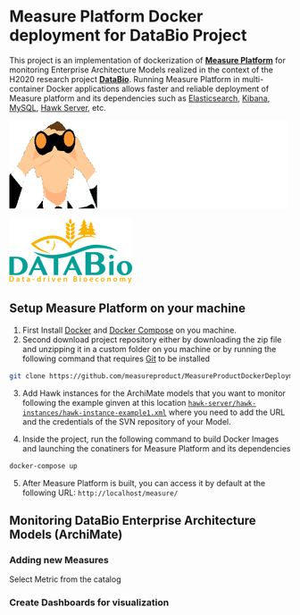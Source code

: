 # Measure Platform Docker deployment for DataBio Project

This project is an implementation of dockerization of **[Measure Platform](http://measure-platform.org/)** for monitoring Enterprise Architecture Models realized in the context of the H2020 research project **[DataBio](https://www.databio.eu/)**. Running Measure Platform in multi-container Docker applications allows faster and reliable deployment of Measure platform and its dependencies such as [Elasticsearch](https://www.elastic.co/fr/products/elasticsearch), [Kibana](https://www.elastic.co/fr/products/kibana), [MySQL](https://www.mysql.com/), [Hawk Server](https://projects.eclipse.org/proposals/eclipse-hawk), etc.

![Image of Yaktocat](https://github.com/measureproduct/MeasureProductDockerDeploymentForDataBio/raw/master/resources/logo-platform.png)


![Image of Yaktocat](https://github.com/measureproduct/MeasureProductDockerDeploymentForDataBio/raw/master/resources/databio-footer.png)

## Setup Measure Platform on your machine

1. First Install [Docker](https://www.docker.com/) and [Docker Compose](https://docs.docker.com/compose/) on you machine.  
2. Second download  project repository either by downloading the zip file and unzipping it in a custom folder on you machine or by running the following command that requires [Git](https://git-scm.com/) to be installed
```bash
git clone https://github.com/measureproduct/MeasureProductDockerDeploymentForDataBio.git
```
3. Add Hawk instances for the ArchiMate models that you want to monitor following the example ginven at this location [`hawk-server/hawk-instances/hawk-instance-example1.xml`](https://github.com/measureproduct/MeasureProductDockerDeploymentForDataBio/blob/master/hawk-server/hawk-instances/hawk-instance-example1.xml) where you need to add the URL and the credentials of the SVN repository of your Model.

4. Inside the project, run the following command to build Docker Images and launching the conatiners for Measure Platform and its dependencies
```bash
docker-compose up
```
5. After Measure Platform is built, you can access it by default at the following URL: `http://localhost/measure/` 

## Monitoring DataBio Enterprise Architecture Models (ArchiMate)


### Adding new Measures
Select Metric from the catalog


### Create Dashboards for visualization

